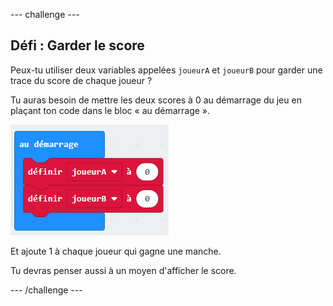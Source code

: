 \--- challenge \---

## Défi : Garder le score

Peux-tu utiliser deux variables appelées `joueurA` et `joueurB` pour garder une trace du score de chaque joueur ?

Tu auras besoin de mettre les deux scores à 0 au démarrage du jeu en plaçant ton code dans le bloc « au démarrage ».

![capture d'écran](images/reaction-on-start.png)

Et ajoute 1 à chaque joueur qui gagne une manche.

Tu devras penser aussi à un moyen d'afficher le score.

\--- /challenge \---